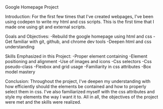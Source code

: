 Google Homepage Project

Introduction:
    For the first few times that I've created webpages, I've been using codepen to write my html and css scripts. This is the first time that I made one using git and external scripts.

Goals and Objectives:
-Rebuild the google homepage using html and css
-Get familiar with git, github, and chrome dev tools
-Deepen html and css understanding

Skills Emphasized in this Project:
-Proper element containing
-Element positioning and alignment
-Use of images and icons
-Css selectors
-Css pseudo-class
-Flexbox and grid usage
-Familiarity in css attributes
-Box model mastery

Conclusion:
    Throughout the project, I've deepen my understanding with how efficiently should the elements be contained and how to properly select them in css. I've also familiarized myself with the css attributes and style my elements the way I want it to. All in all, the objectives of the project were met and the skills were realized.
